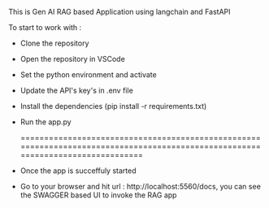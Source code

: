 This is Gen AI RAG based Application using langchain and FastAPI

To start to work with :
- Clone the repository
- Open the repository in VSCode
- Set the python environment and activate
- Update the API's key's in .env file
- Install the dependencies (pip install -r requirements.txt)
- Run the app.py

  ================================================================================================================================
  
- Once the app is succeffuly started
- Go to your browser and hit url : http://localhost:5560/docs, you can see the SWAGGER based UI to invoke the RAG app 
